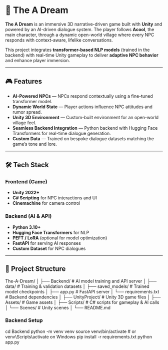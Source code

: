 # 🌌 The A Dream  

**The A Dream** is an immersive 3D narrative-driven game built with **Unity** and powered by an AI-driven dialogue system. The player follows **Acool**, the main character, through a dynamic open-world village where every NPC responds with context-aware, lifelike conversations.  

This project integrates **transformer-based NLP models** (trained in the backend) with real-time Unity gameplay to deliver **adaptive NPC behavior** and enhance player immersion.  

---

## 🎮 Features  
- **AI-Powered NPCs** — NPCs respond contextually using a fine-tuned transformer model.  
- **Dynamic World State** — Player actions influence NPC attitudes and rumor spread.  
- **Unity 3D Environment** — Custom-built environment for an open-world village feel.  
- **Seamless Backend Integration** — Python backend with Hugging Face Transformers for real-time dialogue generation.  
- **Custom Data** — Trained on bespoke dialogue datasets matching the game’s tone and lore.  

---

## 🛠 Tech Stack  

### Frontend (Game)  
- **Unity 2022+**  
- **C# Scripting** for NPC interactions and UI  
- **Cinemachine** for camera control  

### Backend (AI & API)  
- **Python 3.10+**  
- **Hugging Face Transformers** for NLP  
- **PEFT / LoRA** (optional for model optimization)  
- **FastAPI** for serving AI responses  
- **Custom Dataset** for NPC dialogues  

---

## 📂 Project Structure  
The-A-Dream/
│
├── Backend/ # AI model training and API server
│ ├── data/ # Training & validation datasets
│ ├── saved_models/ # Trained model checkpoints
│ ├── app.py # FastAPI server
│ └── requirements.txt # Backend dependencies
│
├── UnityProject/ # Unity 3D game files
│ ├── Assets/ # Game assets
│ ├── Scripts/ # C# scripts for gameplay & AI calls
│ └── Scenes/ # Unity scenes
│
└── README.md

### Backend Setup  

cd Backend
python -m venv venv
source venv/bin/activate  # or venv\Scripts\activate on Windows
pip install -r requirements.txt
python app.py


